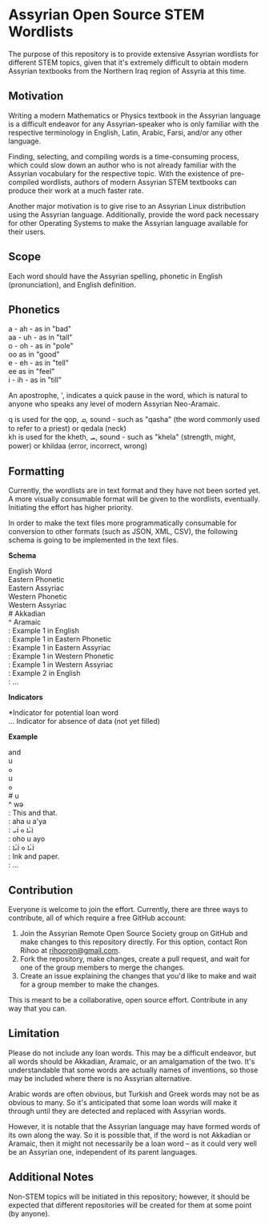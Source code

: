 # Assyrian Open Source STEM Wordlists

The purpose of this repository is to provide extensive Assyrian wordlists for different STEM topics, given that it's extremely difficult to obtain modern Assyrian textbooks from the Northern Iraq region of Assyria at this time.

## Motivation

Writing a modern Mathematics or Physics textbook in the Assyrian language is a difficult endeavor for any Assyrian-speaker who is only familiar with the respective terminology in English, Latin, Arabic, Farsi, and/or any other language.

Finding, selecting, and compiling words is a time-consuming process, which could slow down an author who is not already familiar with the Assyrian vocabulary for the respective topic. With the existence of pre-compiled wordlists, authors of modern Assyrian STEM textbooks can produce their work at a much faster rate.

Another major motivation is to give rise to an Assyrian Linux distribution using the Assyrian language. Additionally, provide the word pack necessary for other Operating Systems to make the Assyrian language available for their users.

## Scope

Each word should have the Assyrian spelling, phonetic in English (pronunciation), and English definition.

## Phonetics

a - ah - as in "bad" <BR>
aa - uh - as in "tall" <BR>
o - oh - as in "pole" <BR>
oo as in "good" <BR>
e - eh - as in "tell" <BR>
ee as in "feel" <BR>
i - ih - as in "till" <BR>

An apostrophe, ', indicates a quick pause in the word, which is natural to anyone who speaks any level of modern Assyrian Neo-Aramaic.

q is used for the qop, ܩ, sound - such as "qasha" (the word commonly used to refer to a priest) or qedala (neck) <BR>
kh is used for the kheth, ܚ, sound - such as "khela" (strength, might, power) or khildaa (error, incorrect, wrong)

## Formatting

Currently, the wordlists are in text format and they have not been sorted yet. A more visually consumable format will be given to the wordlists, eventually. Initiating the effort has higher priority.

In order to make the text files more programmatically consumable for conversion to other formats (such as JSON, XML, CSV), the following schema is going to be implemented in the text files.

**Schema**

English Word <BR>
Eastern Phonetic <BR>
Eastern Assyriac <BR>
Western Phonetic <BR>
Western Assyriac <BR>
\# Akkadian <BR>
^ Aramaic <BR>
: Example 1 in English <BR>
: Example 1 in Eastern Phonetic <BR>
: Example 1 in Eastern Assyriac <BR>
: Example 1 in Western Phonetic <BR>
: Example 1 in Western Assyriac <BR>
: Example 2 in English <BR>
: ... <BR>

**Indicators**

\*Indicator for potential loan word <BR>
... Indicator for absence of data (not yet filled) <BR>

**Example**

and <BR>
u <BR>
ܘ <BR>
u <BR>
ܘ <BR>
\# u <BR>
^ wǝ <BR>
: This and that. <BR>
: aha u a'ya <BR>
: ܐܲܝܵܐ ܘ ܐܵܝ <BR>
: oho u ayo <BR>
: ܐܰܝܳܐ ܘ ܐܰܝܳܐ <BR>
: Ink and paper. <BR>
: ... <BR>

## Contribution

Everyone is welcome to join the effort. Currently, there are three ways to contribute, all of which require a free GitHub account:

1. Join the Assyrian Remote Open Source Society group on GitHub and make changes to this repository directly. For this option, contact Ron Rihoo at rihooron@gmail.com.
2. Fork the repository, make changes, create a pull request, and wait for one of the group members to merge the changes.
3. Create an issue explaining the changes that you'd like to make and wait for a group member to make the changes.

This is meant to be a collaborative, open source effort. Contribute in any way that you can.

## Limitation

Please do not include any loan words. This may be a difficult endeavor, but all words should be Akkadian, Aramaic, or an amalgamation of the two. It's understandable that some words are actually names of inventions, so those may be included where there is no Assyrian alternative.

Arabic words are often obvious, but Turkish and Greek words may not be as obvious to many. So it's anticipated that some loan words will make it through until they are detected and replaced with Assyrian words.

However, it is notable that the Assyrian language may have formed words of its own along the way. So it is possible that, if the word is not Akkadian or Aramaic, then it might not necessarily be a loan word – as it could very well be an Assyrian one, independent of its parent languages.

## Additional Notes

Non-STEM topics will be initiated in this repository; however, it should be expected that different repositories will be created for them at some point (by anyone).
